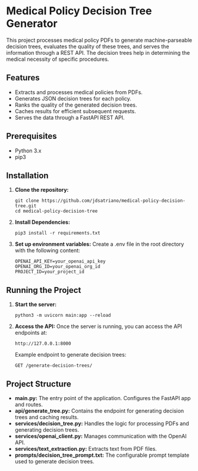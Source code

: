 # Medical Policy Decision Tree Generator

This project processes medical policy PDFs to generate machine-parseable decision trees, evaluates the quality of these trees, and serves the information through a REST API. The decision trees help in determining the medical necessity of specific procedures.

## Features
- Extracts and processes medical policies from PDFs.
- Generates JSON decision trees for each policy.
- Ranks the quality of the generated decision trees.
- Caches results for efficient subsequent requests.
- Serves the data through a FastAPI REST API.

## Prerequisites
- Python 3.x
- pip3

## Installation

1. **Clone the repository:**
    ```
    git clone https://github.com/jdsatriano/medical-policy-decision-tree.git
    cd medical-policy-decision-tree
    ```
2. **Install Dependencies:**
    ```
    pip3 install -r requirements.txt
    ```
3. **Set up environment variables:**
    Create a .env file in the root directory with the following content:
    ```
    OPENAI_API_KEY=your_openai_api_key
    OPENAI_ORG_ID=your_openai_org_id
    PROJECT_ID=your_project_id
    ```

## Running the Project

1. **Start the server:**
    ```
    python3 -m uvicorn main:app --reload
    ```
2. **Access the API:**
    Once the server is running, you can access the API endpoints at:
    ```
    http://127.0.0.1:8000
    ```
    Example endpoint to generate decision trees:
    ```
    GET /generate-decision-trees/
    ```

## Project Structure

- **main.py:** The entry point of the application. Configures the FastAPI app and routes.
- **api/generate_tree.py:** Contains the endpoint for generating decision trees and caching results.
- **services/decision_tree.py:** Handles the logic for processing PDFs and generating decision trees.
- **services/openai_client.py:** Manages communication with the OpenAI API.
- **services/text_extraction.py:** Extracts text from PDF files.
- **prompts/decision_tree_prompt.txt:** The configurable prompt template used to generate decision trees.